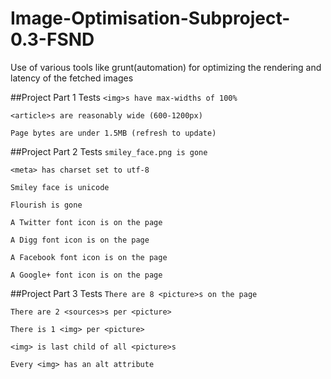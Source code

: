 # Image-Optimisation-Subproject-0.3-FSND
Use of various tools like grunt(automation) for optimizing the rendering and latency of the fetched images

##Project Part 1 Tests
``<img>s have max-widths of 100%``

``<article>s are reasonably wide (600-1200px)``

``Page bytes are under 1.5MB (refresh to update)``

##Project Part 2 Tests
``smiley_face.png is gone``

``<meta> has charset set to utf-8``

``Smiley face is unicode``

``Flourish is gone``

``A Twitter font icon is on the page``

``A Digg font icon is on the page``

``A Facebook font icon is on the page``

``A Google+ font icon is on the page``

##Project Part 3 Tests
``There are 8 <picture>s on the page``

``There are 2 <sources>s per <picture>``

``There is 1 <img> per <picture>``

``<img> is last child of all <picture>s``

``Every <img> has an alt attribute``

